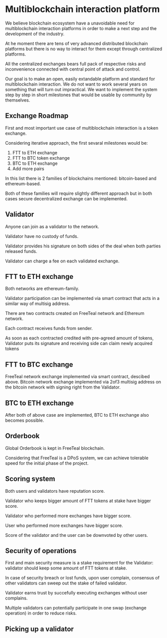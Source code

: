 # Multiblockchain interaction platform

We believe blockchain ecosystem have a unavoidable need for multiblockchain interaction platforms in order to make a next step and the development of the industry.

At he moment there are tens of very advanced distributed blockchain platforms but there is no way to interact for them except through centralized platforms.

All the centralized exchanges bears full pack of respective risks and inconvenience connected with central point of attack and control.

Our goal is to make an open, easily extandable platform and standard for multiblockchain interaction. We do not want to work several years on something that will turn out impractical. We want to implement the system step by step in short milestones that would be usable by community by themselves. 

## Exchange Roadmap

First and most important use case of multiblockchain interaction is a token exchange.

Considering iterative approach, the first sevaral milestones would be:
1. FTT to ETH exchange
2. FTT to BTC token exchange
3. BTC to ETH exchange
4. Add more pairs

In this list there is 2 families of blockchains mentioned: bitcoin-based and ethereum-based.

Both of these families will require slightly different approach but in both cases secure decentralized exchange can be implemented.

## Validator

Anyone can join as a validator to the network.

Validator have no custody of funds.

Validator provides his signature on both sides of the deal when both parties released funds. 

Validator can charge a fee on each validated exchange. 

## FTT to ETH exchange

Both networks are ethereum-family. 

Validator participation can be implemented via smart contract that acts in a similar way of multisig address. 

There are two contracts created on FreeTeal network and Ethereum network. 

Each contract receives funds from sender.

As soon as each contracted credited with pre-agreed amount of tokens, Validator puts its signature and receiving side can claim newly acquired tokens

## FTT to BTC exchange

FreeTeal network exchange implemented via smart contract, descibed above.
Bitcoin network exchange implemented via 2of3 multisig address on the bitcoin network with signing right from the Validator. 

## BTC to ETH exchange

After both of above case are implemented, BTC to ETH exchange also becomes possible. 

## Orderbook

Global Orderbook is kept in FreeTeal blockchain. 

Considering that FreeTeal is a DPoS system, we can achieve tolerable speed for the initial phase of the project. 

## Scoring system

Both users and validators have reputation score.

Validator who keeps bigger amount of FTT tokens at stake have bigger score. 

Validator who performed more exchanges have bigger score.

User who performed more exchanges have bigger score.

Score of the validator and the user can be downvoted by other users.

## Security of operations

First and main security measure is a stake requirement for the Validator: validator should keep some amount of FTT tokens at stake. 

In case of security breach or lost funds, upon user complain, consensus of other validators can sweep out the stake of failed validator. 

Validator earns trust by succefully executing exchanges without user complains.

Multiple validators can potentially participate in one swap (exchange operation) in order to reduce risks.

## Picking up a validator






